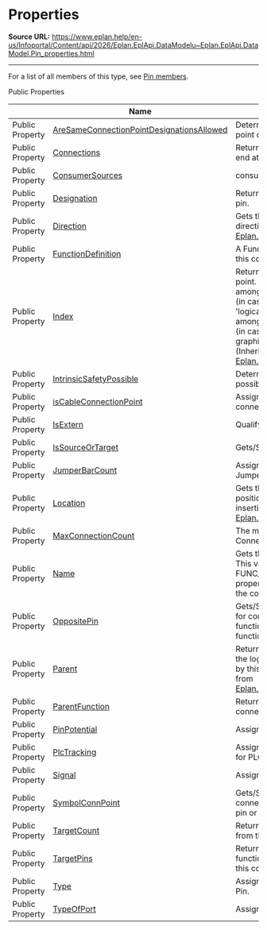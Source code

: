 # Properties

**Source URL:** https://www.eplan.help/en-us/Infoportal/Content/api/2026/Eplan.EplApi.DataModelu~Eplan.EplApi.DataModel.Pin_properties.html

---

For a list of all members of this type, see [Pin members](Eplan.EplApi.DataModelu~Eplan.EplApi.DataModel.Pin_members.html).

Public Properties

|  | Name | Description |
| --- | --- | --- |
| Public Property | [AreSameConnectionPointDesignationsAllowed](Eplan.EplApi.DataModelu~Eplan.EplApi.DataModel.Pin~AreSameConnectionPointDesignationsAllowed.html) | Determines if similar connection point designations are allowed. |
| Public Property | [Connections](Eplan.EplApi.DataModelu~Eplan.EplApi.DataModel.Pin~Connections.html) | Returns connections which start or end at this connection point. |
| Public Property | [ConsumerSources](Eplan.EplApi.DataModelu~Eplan.EplApi.DataModel.Pin~ConsumerSources.html) | consumer source |
| Public Property | [Designation](Eplan.EplApi.DataModelu~Eplan.EplApi.DataModel.Pin~Designation.html) | Returns internal designation of this pin. |
| Public Property | [Direction](Eplan.EplApi.DataModelu~Eplan.EplApi.DataModel.PinBase~Direction.html) | Gets the connection point's direction. (Inherited from [Eplan.EplApi.DataModel.PinBase](Eplan.EplApi.DataModelu~Eplan.EplApi.DataModel.PinBase.html)) |
| Public Property | [FunctionDefinition](Eplan.EplApi.DataModelu~Eplan.EplApi.DataModel.Pin~FunctionDefinition.html) | A FunctionDefinition object that this connection point belongs to. |
| Public Property | [Index](Eplan.EplApi.DataModelu~Eplan.EplApi.DataModel.PinBase~Index.html) | Returns an index of this connection point. NOTE: This may be an index amongst a function's conn. points (in case this object represents a 'logical' conn. point) or an index amongst a symbol's conn. points (in case this object is just a graphical conn. point of a symbol). (Inherited from [Eplan.EplApi.DataModel.PinBase](Eplan.EplApi.DataModelu~Eplan.EplApi.DataModel.PinBase.html)) |
| Public Property | [IntrinsicSafetyPossible](Eplan.EplApi.DataModelu~Eplan.EplApi.DataModel.Pin~IntrinsicSafetyPossible.html) | Determines if intrinsic safety is possible. |
| Public Property | [isCableConnectionPoint](Eplan.EplApi.DataModelu~Eplan.EplApi.DataModel.Pin~isCableConnectionPoint.html) | Assigns whether it is possible to connect a cable to the Pin. |
| Public Property | [IsExtern](Eplan.EplApi.DataModelu~Eplan.EplApi.DataModel.Pin~IsExtern.html) | Qualify the Pin is extern or intern. |
| Public Property | [IsSourceOrTarget](Eplan.EplApi.DataModelu~Eplan.EplApi.DataModel.Pin~IsSourceOrTarget.html) | Gets/Sets pin's SourceOrTarget. |
| Public Property | [JumperBarCount](Eplan.EplApi.DataModelu~Eplan.EplApi.DataModel.Pin~JumperBarCount.html) | Assigns the maximum number of JumperBars on the Pin. |
| Public Property | [Location](Eplan.EplApi.DataModelu~Eplan.EplApi.DataModel.PinBase~Location.html) | Gets the connection point's position relative to the symbol's insertion point. (Inherited from [Eplan.EplApi.DataModel.PinBase](Eplan.EplApi.DataModelu~Eplan.EplApi.DataModel.PinBase.html)) |
| Public Property | [MaxConnectionCount](Eplan.EplApi.DataModelu~Eplan.EplApi.DataModel.Pin~MaxConnectionCount.html) | The maximum number of Connections on the Pin. |
| Public Property | [Name](Eplan.EplApi.DataModelu~Eplan.EplApi.DataModel.Pin~Name.html) | Gets the pin's actual designation. This value is equal to FUNC\_CONNECTIONDESIGNATION property of the parent function, at the corresponding index. |
| Public Property | [OppositePin](Eplan.EplApi.DataModelu~Eplan.EplApi.DataModel.Pin~OppositePin.html) | Gets/Sets the potential forwarding for connections of the same function or connections of different functions of the same device. |
| Public Property | [Parent](Eplan.EplApi.DataModelu~Eplan.EplApi.DataModel.PinBase~Parent.html) | Returns the symbol reference that the logical conn. point represented by this object belongs to. (Inherited from [Eplan.EplApi.DataModel.PinBase](Eplan.EplApi.DataModelu~Eplan.EplApi.DataModel.PinBase.html)) |
| Public Property | [ParentFunction](Eplan.EplApi.DataModelu~Eplan.EplApi.DataModel.Pin~ParentFunction.html) | Returns a function that this connection point belongs to. |
| Public Property | [PinPotential](Eplan.EplApi.DataModelu~Eplan.EplApi.DataModel.Pin~PinPotential.html) | Assigns a PotentialType to the Pin. |
| Public Property | [PlcTracking](Eplan.EplApi.DataModelu~Eplan.EplApi.DataModel.Pin~PlcTracking.html) | Assigns a pin designation or index for PLC tracking. |
| Public Property | [Signal](Eplan.EplApi.DataModelu~Eplan.EplApi.DataModel.Pin~Signal.html) | Assigns a SignalType to the Pin. |
| Public Property | [SymbolConnPoint](Eplan.EplApi.DataModelu~Eplan.EplApi.DataModel.Pin~SymbolConnPoint.html) | Gets/Sets the underlying symbol's connection point assigned to this pin or `null`. |
| Public Property | [TargetCount](Eplan.EplApi.DataModelu~Eplan.EplApi.DataModel.Pin~TargetCount.html) | Returns number of connections from this Pin object. |
| Public Property | [TargetPins](Eplan.EplApi.DataModelu~Eplan.EplApi.DataModel.Pin~TargetPins.html) | Returns Pin objects of other functions connected directly with this conn. point. |
| Public Property | [Type](Eplan.EplApi.DataModelu~Eplan.EplApi.DataModel.Pin~Type.html) | Assigns a ConnPointType to the Pin. |
| Public Property | [TypeOfPort](Eplan.EplApi.DataModelu~Eplan.EplApi.DataModel.Pin~TypeOfPort.html) | Assigns a PortType to the Pin. |


